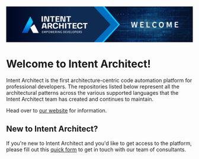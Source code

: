 ![welcome banner](./welcome-banner.png)

# Welcome to Intent Architect!

Intent Architect is the first architecture-centric code automation platform for professional developers. The repositories listed below represent all the architectural patterns across the various supported languages that the Intent Architect team has created and continues to maintain.

Head over to [our website](https://intentarchitect.com) for information.

## New to Intent Architect?

If you're new to Intent Architect and you'd like to get access to the platform, please fill out this [quick form](https://intentarchitect.com/#/contact-us) to get in touch with our team of consultants.
